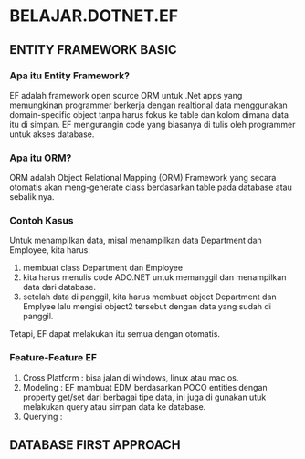 # BELAJAR.DOTNET.EF
 
## ENTITY FRAMEWORK BASIC 

### Apa itu Entity Framework?
EF adalah framework open source ORM untuk .Net apps yang memungkinan programmer berkerja dengan realtional data menggunakan domain-specific object tanpa harus fokus ke table dan kolom dimana data itu di simpan.
EF mengurangin code yang biasanya di tulis oleh programmer untuk akses database.

### Apa itu ORM?
ORM adalah Object Relational Mapping (ORM) Framework yang secara otomatis akan meng-generate class berdasarkan table pada database atau sebalik nya.

### Contoh Kasus
Untuk menampilkan data, misal menampilkan data Department dan Employee, kita harus:
1. membuat class Department dan Employee
2. kita harus menulis code ADO.NET untuk memanggil dan menampilkan data dari database.
3. setelah data di panggil, kita harus membuat object Department dan Emplyee lalu mengisi object2 tersebut dengan data yang sudah di panggil.

Tetapi, EF dapat melakukan itu semua dengan otomatis.

### Feature-Feature EF
1. Cross Platform : bisa jalan di windows, linux atau mac os.
2. Modeling : EF mambuat EDM berdasarkan POCO entities dengan property get/set dari berbagai tipe data, ini juga di gunakan utuk melakukan query atau simpan data ke database.
3. Querying :

## DATABASE FIRST APPROACH

